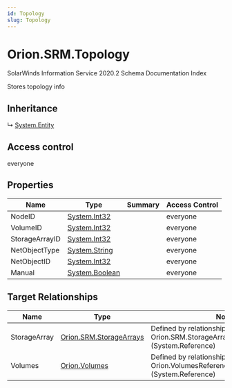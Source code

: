 ```yaml
---
id: Topology
slug: Topology
---
```


# Orion.SRM.Topology

SolarWinds Information Service 2020.2 Schema Documentation Index

Stores topology info

## Inheritance

↳ [System.Entity](./../System/Entity)

## Access control

everyone

## Properties

| Name | Type | Summary | Access Control |
| ------ | ------ | ------ | ------ |
| NodeID | [System.Int32](https://docs.microsoft.com/en-us/dotnet/api/system.int32) |  | everyone |
| VolumeID | [System.Int32](https://docs.microsoft.com/en-us/dotnet/api/system.int32) |  | everyone |
| StorageArrayID | [System.Int32](https://docs.microsoft.com/en-us/dotnet/api/system.int32) |  | everyone |
| NetObjectType | [System.String](https://docs.microsoft.com/en-us/dotnet/api/system.string) |  | everyone |
| NetObjectID | [System.Int32](https://docs.microsoft.com/en-us/dotnet/api/system.int32) |  | everyone |
| Manual | [System.Boolean](https://docs.microsoft.com/en-us/dotnet/api/system.boolean) |  | everyone |

## Target Relationships

| Name | Type | Notes |
| ------ | ------ | ------ |
| StorageArray | [Orion.SRM.StorageArrays](./../Orion.SRM/StorageArrays) | Defined by relationship Orion.SRM.StorageArraysReferencesTopology (System.Reference) |
| Volumes | [Orion.Volumes](./../Orion/Volumes) | Defined by relationship Orion.VolumesReferencesTopology (System.Reference) |

